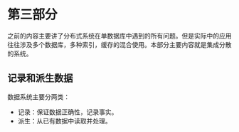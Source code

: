 # 第三部分

之前的内容主要讲了分布式系统在单数据库中遇到的所有问题。但是实际中的应用往往涉及多个数据库，多种索引，缓存的混合使用。本部分主要内容就是集成分散的系统。

## 记录和派生数据

数据系统主要分两类：
- 记录：保证数据正确性，记录事实。
- 派生：从已有数据中读取并处理。


